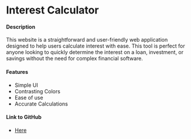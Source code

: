<h1>Interest Calculator</h1>

<h4>Description</h4>
This website is a straightforward and user-friendly web application designed to help users calculate interest with ease. This tool is perfect for anyone looking to quickly determine the interest on a loan, investment, or savings without the need for complex financial software.

<h4>Features</h4>
<ul>
<li>Simple UI</li>
<li>Contrasting Colors</li>
<li>Ease of use</li>
<li>Accurate Calculations</li>
</ul>

<h4>Link to GitHub</h4>
<ul>
<li>
<a href="">Here</a>
</li>
</ul>